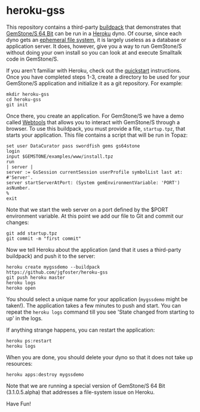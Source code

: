 heroku-gss
==========

This repository contains a third-party [buildpack](https://devcenter.heroku.com/articles/third-party-buildpacks) that demonstrates that [GemStone/S 64 Bit](http://gemtalksystems.com/index.php/products/gemstones/) can be run in a [Heroku](https://www.heroku.com/) dyno. Of course, since each dyno gets an [ephemeral file system](https://devcenter.heroku.com/articles/dynos#the-dyno-manager), it is largely useless as a database or application server. It does, however, give you a way to run GemStone/S without doing your own install so you can look at and execute Smalltalk code in GemStone/S. 

If you aren't familiar with Heroku, check out the [quickstart](https://devcenter.heroku.com/articles/quickstart) instructions. Once you have completed steps 1-3, create a directory to be used for your GemStone/S application and initialize it as a git repository. For example:

    mkdir heroku-gss
    cd heroku-gss
    git init

Once there, you create an application. For GemStone/S we have a demo called [Webtools](https://github.com/jgfoster/webtools) that allows you to interact with GemStone/S through a browser. To use this buildpack, you must provide a file, `startup.tpz`, that starts your application. This file contains a script that will be run in Topaz:

    set user DataCurator pass swordfish gems gs64stone
    login
    input $GEMSTONE/examples/www/install.tpz
    run
    | server |
    server := GsSession currentSession userProfile symbolList last at: #'Server'.
    server startServerAtPort: (System gemEnvironmentVariable: 'PORT') asNumber.
    %
    exit

Note that we start the web server on a port defined by the $PORT environment variable. At this point we add our file to Git and commit our changes:

    git add startup.tpz
    git commit -m "first commit"

Now we tell Heroku about the application (and that it uses a third-party buildpack) and push it to the server:

    heroku create mygssdemo --buildpack https://github.com/jgfoster/heroku-gss
    git push heroku master
    heroku logs
    heroko open

You should select a unique name for your application (`mygssdemo` might be taken!). The application takes a few minutes to push and start. You can repeat the `heroku logs` command till you see 'State changed from starting to up' in the logs.

If anything strange happens, you can restart the application:

    heroku ps:restart
    heroku logs

When you are done, you should delete your dyno so that it does not take up resources:

    heroku apps:destroy mygssdemo

Note that we are running a special version of GemStone/S 64 Bit (3.1.0.5.alpha) that addresses a file-system issue on Heroku.

Have Fun!
